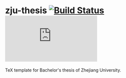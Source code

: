 # zju-thesis [![Build Status](https://travis-ci.org/szcf-weiya/zju-thesis.svg?branch=master)](https://travis-ci.org/szcf-weiya/zju-thesis) [![Download zju-thesis](https://sourceforge.net/sflogo.php?type=11&group_id=2942580)](https://sourceforge.net/p/zjuthesis/)

TeX template for Bachelor's thesis of Zhejiang University.

